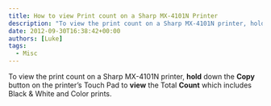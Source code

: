 ```yaml
---
title: How to view Print count on a Sharp MX-4101N Printer
description: "To view the print count on a Sharp MX-4101N printer, hold down the Copy button on the printer s Touch Pad to view the Total Count which includes Black &..."
date: 2012-09-30T16:38:42+00:00
authors: [Luke]
tags:
  - Misc
---
```

To view the print count on a Sharp MX-4101N printer, **hold** down the **Copy** button on the printer&#8217;s Touch Pad to **view** the Total **Count** which includes Black & White and Color prints.